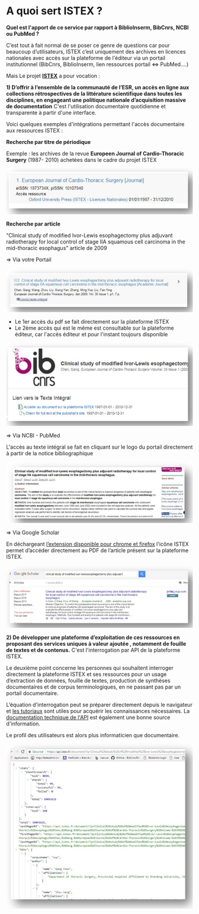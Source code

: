 # A quoi sert ISTEX ?

**Quel est l'apport de ce service par rapport à BiblioInserm, BibCnrs, NCBI ou PubMed ?**

C’est tout à fait normal de se poser ce genre de questions car pour beaucoup d’utilisateurs, ISTEX c’est uniquement des archives en licences nationales avec accès sur la plateforme de l'éditeur via un portail institutionnel \(BibCnrs, BiblioInserm, lien ressources portail &lt;=&gt; PubMed....\)

Mais Le projet [**ISTEX**](https://www.istex.fr/) a pour vocation :

**1\) D’offrir à l’ensemble de la communauté de l’ESR, un accès en ligne aux collections rétrospectives de la littérature scientifique dans toutes les disciplines, en engageant une politique nationale d’acquisition massive de documentation** C'est l'utilisation documentaire quotidienne et transparente à partir d'une interface.

Voici quelques exemples d'intégrations permettant l'accès documentaire aux ressources ISTEX :

**Recherche par titre de périodique**

Exemple : les archives de la revue **Europeen Journal of Cardio-Thoracic Surgery** \(1987- 2010\) achetées dans le cadre du projet ISTEX

![](../.gitbook/assets/fac1.JPG)

**Recherche par article**

“Clinical study of modified Ivor-Lewis esophagectomy plus adjuvant radiotherapy for local control of stage IIA squamous cell carcinoma in the mid-thoracic esophagus" article de 2009

=&gt; Via votre Portail

![](../.gitbook/assets/fac2.JPG)

* Le 1er accès du pdf se fait directement sur la plateforme ISTEX
* Le 2ème accès qui est le même est consultable sur la plateforme éditeur, car l'accès éditeur et pour l'instant toujours disponible

![](../.gitbook/assets/fac3.JPG)

=&gt; Via NCBI - PubMed

L'accès au texte intégral se fait en cliquant sur le logo du portail directement à partir de la notice bibliographique

![](../.gitbook/assets/fac4.JPG)

=&gt; Via Google Scholar

En déchargeant [l’extension disponible pour chrome et firefox](https://addons.istex.fr/) l'icône ISTEX permet d’accéder directement au PDF de l’article présent sur la plateforme ISTEX.

![](../.gitbook/assets/fac5.JPG)

**2\) De développer une plateforme d’exploitation de ces ressources en proposant des services uniques à valeur ajoutée , notamment de fouille de textes et de contenus.** C'est l'interrogation par API de la plateforme ISTEX.

Le deuxième point concerne les personnes qui souhaitent interroger directement la plateforme ISTEX et ses ressources pour un usage d’extraction de données, fouille de textes, production de synthèses documentaires et de corpus terminologiques, en ne passant pas par un portail documentaire.

L’équation d'interrogation peut se préparer directement depuis le navigateur et [les tutoriaux](http://www.inist.fr/?Tutoriels-Interrogation-de-l-API&lang=fr) sont utiles pour acquérir les connaissances nécessaires. La [documentation technique de l'API](https://api.istex.fr/documentation/) est également une bonne source d'information.

Le profil des utilisateurs est alors plus informaticien que documentaire.

![](../.gitbook/assets/fac6%20%281%29.JPG)

